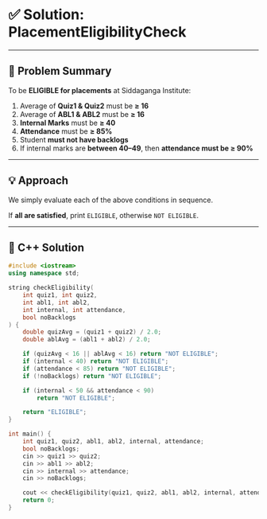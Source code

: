 # ✅ Solution: PlacementEligibilityCheck

---

## 🎯 Problem Summary

To be **ELIGIBLE for placements** at Siddaganga Institute:

1. Average of **Quiz1 & Quiz2** must be **≥ 16**
2. Average of **ABL1 & ABL2** must be **≥ 16**
3. **Internal Marks** must be **≥ 40**
4. **Attendance** must be **≥ 85%**
5. Student **must not have backlogs**
6. If internal marks are **between 40–49**, then **attendance must be ≥ 90%**

---

## 💡 Approach

We simply evaluate each of the above conditions in sequence.

If **all are satisfied**, print `ELIGIBLE`, otherwise `NOT ELIGIBLE`.

---

## 🧠 C++ Solution

```cpp
#include <iostream>
using namespace std;

string checkEligibility(
    int quiz1, int quiz2,
    int abl1, int abl2,
    int internal, int attendance,
    bool noBacklogs
) {
    double quizAvg = (quiz1 + quiz2) / 2.0;
    double ablAvg = (abl1 + abl2) / 2.0;

    if (quizAvg < 16 || ablAvg < 16) return "NOT ELIGIBLE";
    if (internal < 40) return "NOT ELIGIBLE";
    if (attendance < 85) return "NOT ELIGIBLE";
    if (!noBacklogs) return "NOT ELIGIBLE";

    if (internal < 50 && attendance < 90)
        return "NOT ELIGIBLE";

    return "ELIGIBLE";
}

int main() {
    int quiz1, quiz2, abl1, abl2, internal, attendance;
    bool noBacklogs;
    cin >> quiz1 >> quiz2;
    cin >> abl1 >> abl2;
    cin >> internal >> attendance;
    cin >> noBacklogs;

    cout << checkEligibility(quiz1, quiz2, abl1, abl2, internal, attendance, noBacklogs) << endl;
    return 0;
}
